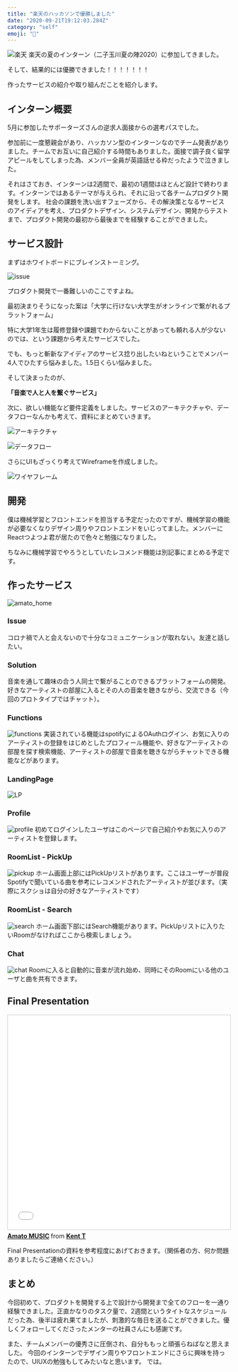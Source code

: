 ```yaml
---
title: "楽天のハッカソンで優勝しました"
date: "2020-09-21T19:12:03.284Z"
category: "self"
emoji: "🙌"
---
```


![楽天](rakuten.jpg)
楽天の夏のインターン（二子玉川夏の陣2020）に参加してきました。


そして、結果的には優勝できました！！！！！！！

作ったサービスの紹介や取り組んだことを紹介します。

## インターン概要
5月に参加したサポーターズさんの逆求人面接からの選考パスでした。

参加前に一度懇親会があり、ハッカソン型のインターンなのでチーム発表がありました。チームでお互いに自己紹介する時間もありました。面接で調子良く留学アピールをしてしまった為、メンバー全員が英語話せる枠だったようで泣きました。

それはさておき、インターンは2週間で、最初の1週間はほとんど設計で終わります。インターンではあるテーマが与えられ、それに沿って各チームプロダクト開発をします。
社会の課題を洗い出すフェーズから、その解決策となるサービスのアイディアを考え、プロダクトデザイン、システムデザイン、開発からテストまで、プロダクト開発の最初から最後までを経験することができました。

## サービス設計
まずはホワイトボードにブレインストーミング。

![issue](issue.jpg)

プロダクト開発で一番難しいのここですよね。

最初決まりそうになった案は「大学に行けない大学生がオンラインで繋がれるプラットフォーム」

特に大学1年生は履修登録や課題でわからないことがあっても頼れる人が少ないのでは、という課題から考えたサービスでした。

でも、もっと斬新なアイディアのサービス捻り出したいねということでメンバー4人でひたすら悩みました。1.5日くらい悩みました。

そして決まったのが、

**「音楽で人と人を繋ぐサービス」**

次に、欲しい機能など要件定義をしました。サービスのアーキテクチャや、データフローなんかも考えて、資料にまとめていきます。

![アーキテクチャ](architecture.jpg)

![データフロー](data_flow.jpg)

さらにUIもざっくり考えてWireframeを作成しました。

![ワイヤフレーム](wireframe.jpg)

## 開発
僕は機械学習とフロントエンドを担当する予定だったのですが、機械学習の機能が必要なくなりデザイン周りやフロントエンドをいじってました。メンバーにReactつよつよ君が居たので色々と勉強になりました。

ちなみに機械学習でやろうとしていたレコメンド機能は別記事にまとめる予定です。

## 作ったサービス
![amato_home](LandingPage.png)
### Issue
コロナ禍で人と会えないので十分なコミュニケーションが取れない。友達と話したい。

### Solution
音楽を通して趣味の合う人同士で繋がることのできるプラットフォームの開発。好きなアーティストの部屋に入るとその人の音楽を聴きながら、交流できる（今回のプロトタイプではチャット）。

### Functions
![functions](functions.jpg)
実装されている機能はspotifyによるOAuthログイン、お気に入りのアーティストの登録をはじめとしたプロフィール機能や、好きなアーティストの部屋を探す検索機能、アーティストの部屋で音楽を聴きながらチャットできる機能などがあります。

### LandingPage
![LP](LandingPage.png)

### Profile
![profile](amato_profile.jpg)
初めてログインしたユーザはこのページで自己紹介やお気に入りのアーティストを登録します。

### RoomList - PickUp
![pickup](RoomListPickup.png)
ホーム画面上部にはPickUpリストがあります。ここはユーザーが普段Spotifyで聞いている曲を参考にレコメンドされたアーティストが並びます。（実際にスクショは自分の好きなアーティストです）

### RoomList - Search
![search](RoomListSearch.png)
ホーム画面下部にはSearch機能があります。PickUpリストに入りたいRoomがなければここから検索しましょう。

### Chat
![chat](Chat.png)
Roomに入ると自動的に音楽が流れ始め、同時にそのRoomにいる他のユーザと曲を共有できます。

## Final Presentation
<iframe src="//www.slideshare.net/slideshow/embed_code/key/Fl4heiW4df999m" width="595" height="485" frameborder="0" marginwidth="0" marginheight="0" scrolling="no" style="border:1px solid #CCC; border-width:1px; margin-bottom:5px; max-width: 100%;" allowfullscreen> </iframe> <div style="margin-bottom:5px"> <strong> <a href="//www.slideshare.net/secret/Fl4heiW4df999m" title="Amato MUSIC" target="_blank">Amato MUSIC</a> </strong> from <strong><a href="https://www.slideshare.net/KentoTanaka4" target="_blank">Kent T</a></strong> </div>

Final Presentationの資料を参考程度にあげておきます。（関係者の方、何か問題ありましたらご連絡ください。）

## まとめ
今回初めて、プロダクトを開発する上で設計から開発まで全てのフローを一通り経験できました。正直かなりのタスク量で、2週間というタイトなスケジュールだった為、後半は疲れ果てましたが、刺激的な毎日を送ることができました。優しくフォローしてくださったメンターの社員さんにも感謝です。

また、チームメンバーの優秀さに圧倒され、自分ももっと頑張らねばなと思えました。
今回のインターンでデザイン周りやフロントエンドにさらに興味を持ったので、UIUXの勉強もしてみたいなと思います。
では。
